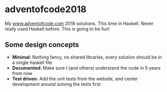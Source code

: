 # adventofcode2018
My www.adventofcode.com 2018 solutions. This time in Haskell. Never really used Haskell before. This is going to be fun!

## Some design concepts
- **Minimal:** Nothing fancy, no shared libraries, every solution should be in a single haskell file
- **Documented:** Make sure I (and others) understand the code in 5 years from now
- **Test driven:** Add the unit tests from the website, and center development around solving the tests first
